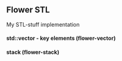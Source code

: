 ## Flower STL

My STL-stuff implementation

#### std::vector - key elements (flower-vector)

#### stack (flower-stack) 

